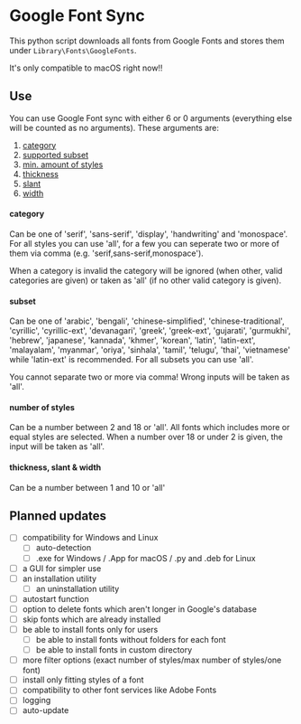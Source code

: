 # Google Font Sync #
This python script downloads all fonts from Google Fonts and stores them under `Library\Fonts\GoogleFonts`.

It's only compatible to macOS right now!!

## Use ##

You can use Google Font sync with either 6 or 0 arguments (everything else will be counted as no arguments).
These arguments are:
1. [category](#category)
2. [supported subset](#subset)
3. [min. amount of styles](#number-of-styles)
4. [thickness](#thickness-slant--width)
5. [slant](#thickness-slant--width)
6. [width](#thickness-slant--width)

#### category ####
Can be one of 'serif', 'sans-serif', 'display', 'handwriting' and 'monospace'.
For all styles you can use 'all', for a few you can seperate two or more of them via comma
(e.g. 'serif,sans-serif,monospace').

When a category is invalid the category will be ignored (when other, valid categories are given) or taken as 'all' (if
no other valid category is given).

#### subset ####
Can be one of 'arabic', 'bengali', 'chinese-simplified', 'chinese-traditional', 'cyrillic', 'cyrillic-ext',
'devanagari', 'greek', 'greek-ext', 'gujarati', 'gurmukhi', 'hebrew', 'japanese', 'kannada', 'khmer', 'korean', 'latin',
'latin-ext', 'malayalam', 'myanmar', 'oriya', 'sinhala', 'tamil', 'telugu', 'thai', 'vietnamese' while 'latin-ext' is
recommended. For all subsets you can use 'all'.

You cannot separate two or more via comma! Wrong inputs will be taken as 'all'.

#### number of styles ####

Can be a number between 2 and 18 or 'all'. All fonts which includes more or equal styles are selected. When a number
over 18 or under 2 is given, the input will be taken as 'all'.

#### thickness, slant & width ####

Can be a number between 1 and 10 or 'all'

## Planned updates ##

- [ ] compatibility for Windows and Linux
    - [ ] auto-detection
    - [ ] .exe for Windows / .App for macOS / .py and .deb for Linux
- [ ] a GUI for simpler use
- [ ] an installation utility
    - [ ] an uninstallation utility
- [ ] autostart function
- [ ] option to delete fonts which aren't longer in Google's database
- [ ] skip fonts which are already installed
- [ ] be able to install fonts only for users
    - [ ] be able to install fonts without folders for each font
    - [ ] be able to install fonts in custom directory
- [ ] more filter options (exact number of styles/max number of styles/one font)
- [ ] install only fitting styles of a font
- [ ] compatibility to other font services like Adobe Fonts
- [ ] logging
- [ ] auto-update
